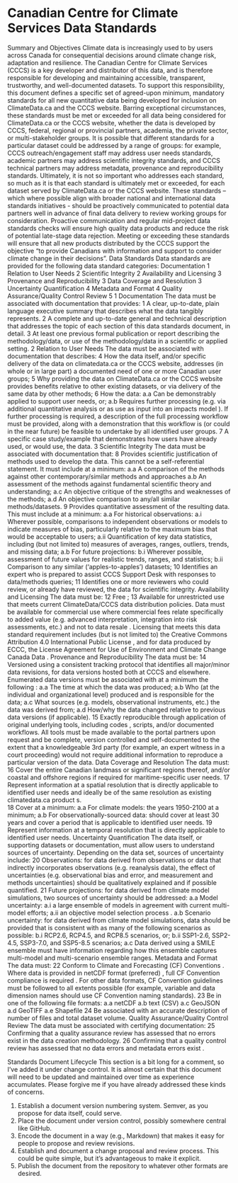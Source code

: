 # Canadian Centre for Climate Services Data Standards
Summary and Objectives
Climate data is increasingly used to by users across Canada for consequential decisions around climate change risk, adaptation and resilience.  The Canadian Centre for Climate Services (CCCS) is a key developer and distributor of this data, and is therefore responsible for developing and maintaining accessible, transparent, trustworthy, and well-documented datasets.  To support this responsibility, this document defines a specific set of agreed-upon minimum, mandatory standards   for all new quantitative data  being developed for inclusion on ClimateData.ca and the CCCS website.  Barring exceptional circumstances, these standards must be met or exceeded for all data being considered for ClimateData.ca or the CCCS website, whether the data is developed by CCCS, federal, regional or provincial partners, academia, the private sector, or multi-stakeholder groups.  It is possible that different standards for a particular dataset could be addressed by a range of groups: for example, CCCS outreach/engagement staff may address user needs standards, academic partners may address scientific integrity standards, and CCCS technical partners may address metadata, provenance and reproducibility standards.  Ultimately, it is not so important who addresses each standard, so much as it is that each standard is ultimately met or exceeded, for each dataset served by ClimateData.ca or the CCCS website.
These standards – which where possible align with broader national and international data standards initiatives - should be proactively communicated to potential data partners well in advance of final data delivery to review working groups for consideration.  Proactive communication and regular mid-project data standards checks will ensure high quality data products and reduce the risk of potential late-stage data rejection.  Meeting or exceeding these standards will ensure that all new products distributed by the CCCS support the objective “to provide Canadians with information and support to consider climate change in their decisions”.
Data Standards
Data standards are provided for the following data standard categories:
Documentation	1
Relation to User Needs	2
Scientific Integrity	2
Availability and Licensing	3
Provenance and Reproducibility	3
Data Coverage and Resolution	3
Uncertainty Quantification	4
Metadata and Format	4
Quality Assurance/Quality Control Review	5
1	Documentation
The data must be associated with documentation that provides:
1	A clear, up-to-date, plain language executive summary that describes what the data tangibly represents.
2	A complete and up-to-date general and technical description that addresses the topic of each section of this data standards document, in detail.
3	At least one previous formal publication or report describing the methodology/data, or use of the methodology/data in a scientific or applied setting. 
2	Relation to User Needs
The data must be associated with documentation that describes:
4	How the data itself, and/or specific delivery of the data on climatedata.ca or the CCCS website, addresses (in whole or in large part) a documented need of one or more Canadian user groups;
5	Why providing the data on ClimateData.ca or the CCCS website provides  benefits relative to other existing datasets, or via delivery of the same data by other methods;
6	How the data:
a.a	Can be demonstrably applied to support user needs, or;
a.b	Requires further processing (e.g. via additional quantitative analysis or as use as input into an impacts model ).  If further processing is required, a description of the full processing workflow must be provided, along with a demonstration that this workflow is (or could in the near future) be feasible to undertake by all identified user groups. 
7	A specific case study/example that demonstrates how users have already used, or would use, the data.
3	Scientific Integrity
The data must be associated with documentation that:
8	Provides scientific justification of methods used to develop the data.  This cannot be a self-referential statement.  It must include at a minimum:
a.a	A comparison of the methods against other contemporary/similar methods and approaches
a.b	An assessment of the methods against fundamental scientific theory and understanding;
a.c	An objective critique of the strengths and weaknesses of the methods;
a.d	An objective comparison to any/all similar methods/datasets.
9	Provides quantitative assessment of the resulting data.  This must include at a minimum: 
a.a	For historical observations:
a.i	Wherever possible, comparisons to independent observations or models to indicate measures of bias, particularly relative to the maximum bias that would be acceptable to users;
a.ii	Quantification of key data statistics, including (but not limited to) measures of averages, ranges, outliers, trends, and missing data;
a.b	For future projections:
b.i	Wherever possible, assessment of future values for realistic trends, ranges, and statistics;
b.ii	Comparison to any similar (‘apples-to-apples’) datasets;
10	Identifies an expert who is prepared to assist CCCS Support Desk with responses to data/methods queries; 
11	Identifies one or more reviewers who could review, or already have reviewed, the data for scientific integrity. 
Availability and Licensing
The data must be:
12	Free ;
13	Available for unrestricted use that meets current ClimateData/CCCS data distribution policies.  Data must be available for commercial use where commercial fees relate specifically to added value (e.g.   advanced interpretation, integration into risk assessments, etc.) and not to data resale .   Licensing that meets this data standard requirement includes (but is not limited to) the Creative Commons Attribution 4.0 International Public License , and for data produced by ECCC, the License Agreement for Use of Environment and Climate Change Canada Data .
Provenance and Reproducibility
The data must be:
14	Versioned using a consistent tracking protocol that identifies all major/minor  data revisions, for data versions hosted both at CCCS and elsewhere.  Enumerated data versions must be associated with at a minimum the following :
a.a	The time at which the data was produced;
a.b	Who (at the individual and organizational level) produced and is responsible for the data;
a.c	What sources (e.g. models, observational instruments, etc.) the data was derived from;
a.d	How/why the data changed relative to previous data versions (if applicable).
15	Exactly reproducible  through application of original underlying tools, including codes , scripts, and/or documented workflows.  All tools must be made available to the portal partners upon request  and be complete, version controlled and self-documented to the extent that a knowledgeable 3rd party (for example, an expert witness in a court proceeding) would not require additional information to reproduce a particular version of the data. 
Data Coverage and Resolution 
The data must:
16	Cover the entire Canadian landmass   or significant regions thereof, and/or coastal and offshore regions if required for maritime-specific user needs. 
17	Represent information at a spatial resolution that is directly applicable to identified user needs and ideally be of the same resolution as existing climatedata.ca product  s.  
18	Cover at a minimum:
a.a	For climate models: the years 1950-2100 at a minimum;
a.b	For observationally-sourced data: should cover at least 30 years and cover a period that is applicable to identified user needs.
19	Represent information at a temporal resolution that is directly applicable to identified user needs.
Uncertainty Quantification
The data itself, or supporting datasets or documentation, must allow users to understand sources of uncertainty.  Depending on the data set, sources of uncertainty include:
20	Observations: for data derived from observations or data that indirectly incorporates observations (e.g. reanalysis data), the effect of uncertainties (e.g. observational bias and error, and measurement and methods uncertainties) should be qualitatively explained and if possible quantified.
21	Future projections: for data derived from climate model simulations, two sources of uncertainty should be addressed:
a.a	Model uncertainty: 
a.i	a large ensemble of models in agreement with current multi-model efforts;
a.ii	an objective model selection process .
a.b	Scenario uncertainty: for data derived from climate model simulations, data should be provided that is consistent with as many of the following scenarios as possible:
b.i	RCP2.6, RCP4.5, and RCP8.5 scenarios, or;
b.ii	SSP1-2.6, SSP2-4.5, SSP3-7.0, and SSP5-8.5 scenarios;
a.c	Data derived using a SMILE  ensemble must have information regarding how this ensemble captures multi-model and multi-scenario ensemble ranges.
Metadata and Format  
The data must:
22	Conform to Climate and Forecasting (CF) Conventions .  Where data is provided in netCDF format (preferred) , full CF Convention compliance is required  .   For other data formats, CF Convention guidelines must be followed to all extents possible (for example, variable and data dimension names should use CF Convention naming standards).
23	Be in one of the following file formats:
a.a	netCDF
a.b	text (CSV) 
a.c	GeoJSON
a.d	GeoTIFF
a.e	Shapefile
24	Be associated with an accurate description of number of files and total dataset volume. 
Quality Assurance/Quality Control Review
The data must be associated with certifying documentation:
25	Confirming that a quality assurance review has assessed that no errors exist  in the data creation methodology.
26	Confirming that a quality control review has assessed that no data errors and metadata errors exist .

Standards Document Lifecycle
This section is a bit long for a comment, so I’ve added it under change control.
It is almost certain that this document will need to be updated and maintained over time as experience accumulates. 
Please forgive me if you have already addressed these kinds of concerns.
1.	Establish a document version numbering system. Semver, as you propose for data itself, could serve.
2.	Place the document under version control, possibly somewhere central like GitHub.
3.	Encode the document in a way (e.g., Markdown) that makes it easy for people to propose and review revisions.
4.	Establish and document a change proposal and review process. This could be quite simple, but it’s advantageous to make it explicit.
5.	Publish the document from the repository to whatever other formats are desired.
